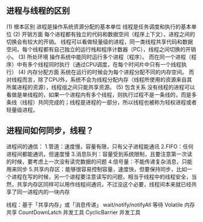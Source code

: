 ## 进程与线程的区别
(1) 根本区别
进程是操作系统资源分配的基本单位
线程是任务调度和执行的基本单位
(2) 开销方面
每个进程都有独立的代码和数据空间（程序上下文），进程之间的切换会有较大的开销。
线程可以看做轻量级的进程，同一类线程共享代码和数据空间，每个线程都有自己独立的运行栈和程序计数器（PC），线程之间切换的开销小。
(3) 所处环境
操作系统中能同时运行多个进程（程序）。
而在同一个进程（程序）中有多个线程同时执行（通过CPU调度，在每个时间片中只有一个线程执行）
(4) 内存分配方面
系统在运行的时候会为每个进程分配不同的内存空间。
而对线程而言，除了CPU外，系统不会为线程分配内存（线程所使用的资源来自其所属进程的资源），线程组之间只能共享资源。
(5) 包含关系
没有线程的进程可以看做是单线程的，如果一个进程内有多个线程，则执行过程不是一条线的，而是多条线（线程）共同完成的；线程是进程的一部分，所以线程也被称为轻权进程或者轻量级进程。

## 进程间如何同步，线程？
进程间的通信：
	1.管道：速度慢，容量有限，只有父子进程能通讯
    2.FIFO：任何进程间都能通讯，但速度慢
    3.消息队列：容量受到系统限制，且要注意第一次读的时候，要考虑上一次没有读完数据的问题
    4.信号量：不能传递复杂消息，只能用来同步
	5.共享内存区：能够很容易控制容量，速度快，但要保持同步，比如一个进程在写的时候，另一个进程要注意读写的问题，相当于线程中的线程安全，当然，共享内存区同样可以用作线程间通讯，不过没这个必要，线程间本来就已经共享了同一进程内的一块内存

线程：基于「共享内存」或「消息传递」
    wait/notify/notifyAll 等待
    Volatile 内存共享
    CountDownLatch 并发工具
    CyclicBarrier 并发工具
